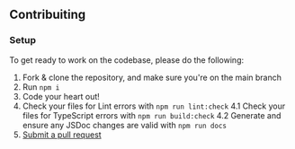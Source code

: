 ## Contribuiting

### Setup
To get ready to work on the codebase, please do the following:

1. Fork & clone the repository, and make sure you're on the main branch
2. Run `npm i`
3. Code your heart out!
4. Check your files for Lint errors with `npm run lint:check`
4.1 Check your files for TypeScript errors with `npm run build:check`
4.2 Generate and ensure any JSDoc changes are valid with `npm run docs`
5. [Submit a pull request](https://github.com/davipatricio/helly/compare)
